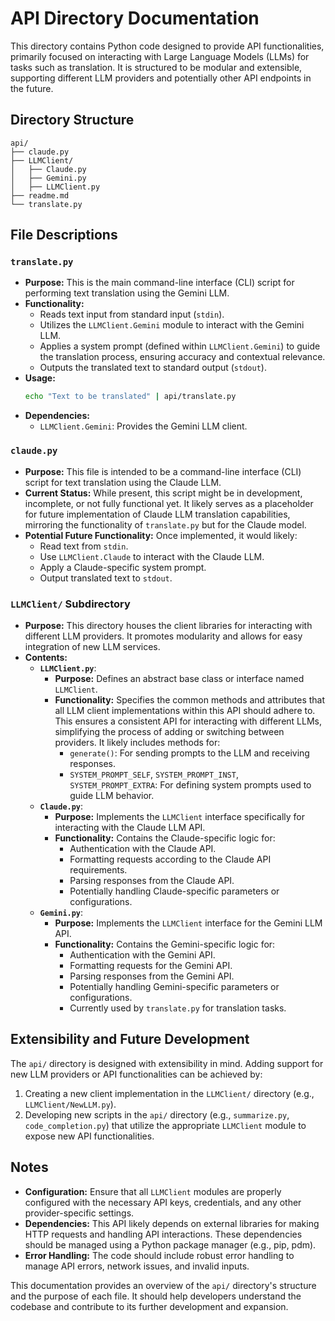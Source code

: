# API Directory Documentation

This directory contains Python code designed to provide API functionalities, primarily focused on interacting with Large Language Models (LLMs) for tasks such as translation. It is structured to be modular and extensible, supporting different LLM providers and potentially other API endpoints in the future.

## Directory Structure

```
api/
├── claude.py
├── LLMClient/
│   ├── Claude.py
│   ├── Gemini.py
│   ├── LLMClient.py
├── readme.md
└── translate.py
```

## File Descriptions

### `translate.py`

-   **Purpose:** This is the main command-line interface (CLI) script for performing text translation using the Gemini LLM.
-   **Functionality:**
    -   Reads text input from standard input (`stdin`).
    -   Utilizes the `LLMClient.Gemini` module to interact with the Gemini LLM.
    -   Applies a system prompt (defined within `LLMClient.Gemini`) to guide the translation process, ensuring accuracy and contextual relevance.
    -   Outputs the translated text to standard output (`stdout`).
-   **Usage:**
    ```bash
    echo "Text to be translated" | api/translate.py
    ```
-   **Dependencies:**
    -   `LLMClient.Gemini`:  Provides the Gemini LLM client.

### `claude.py`

-   **Purpose:** This file is intended to be a command-line interface (CLI) script for text translation using the Claude LLM.
-   **Current Status:**  While present, this script might be in development, incomplete, or not fully functional yet. It likely serves as a placeholder for future implementation of Claude LLM translation capabilities, mirroring the functionality of `translate.py` but for the Claude model.
-   **Potential Future Functionality:**  Once implemented, it would likely:
    -   Read text from `stdin`.
    -   Use `LLMClient.Claude` to interact with the Claude LLM.
    -   Apply a Claude-specific system prompt.
    -   Output translated text to `stdout`.

### `LLMClient/` Subdirectory

-   **Purpose:** This directory houses the client libraries for interacting with different LLM providers. It promotes modularity and allows for easy integration of new LLM services.
-   **Contents:**
    -   **`LLMClient.py`**:
        -   **Purpose:** Defines an abstract base class or interface named `LLMClient`.
        -   **Functionality:**  Specifies the common methods and attributes that all LLM client implementations within this API should adhere to. This ensures a consistent API for interacting with different LLMs, simplifying the process of adding or switching between providers.  It likely includes methods for:
            -   `generate()`:  For sending prompts to the LLM and receiving responses.
            -   `SYSTEM_PROMPT_SELF`, `SYSTEM_PROMPT_INST`, `SYSTEM_PROMPT_EXTRA`:  For defining system prompts used to guide LLM behavior.
    -   **`Claude.py`**:
        -   **Purpose:** Implements the `LLMClient` interface specifically for interacting with the Claude LLM API.
        -   **Functionality:**  Contains the Claude-specific logic for:
            -   Authentication with the Claude API.
            -   Formatting requests according to the Claude API requirements.
            -   Parsing responses from the Claude API.
            -   Potentially handling Claude-specific parameters or configurations.
    -   **`Gemini.py`**:
        -   **Purpose:** Implements the `LLMClient` interface for the Gemini LLM API.
        -   **Functionality:** Contains the Gemini-specific logic for:
            -   Authentication with the Gemini API.
            -   Formatting requests for the Gemini API.
            -   Parsing responses from the Gemini API.
            -   Potentially handling Gemini-specific parameters or configurations.
            -   Currently used by `translate.py` for translation tasks.

## Extensibility and Future Development

The `api/` directory is designed with extensibility in mind.  Adding support for new LLM providers or API functionalities can be achieved by:

1.  Creating a new client implementation in the `LLMClient/` directory (e.g., `LLMClient/NewLLM.py`).
2.  Developing new scripts in the `api/` directory (e.g., `summarize.py`, `code_completion.py`) that utilize the appropriate `LLMClient` module to expose new API functionalities.

## Notes

-   **Configuration:** Ensure that all `LLMClient` modules are properly configured with the necessary API keys, credentials, and any other provider-specific settings.
-   **Dependencies:**  This API likely depends on external libraries for making HTTP requests and handling API interactions. These dependencies should be managed using a Python package manager (e.g., pip, pdm).
-   **Error Handling:**  The code should include robust error handling to manage API errors, network issues, and invalid inputs.

This documentation provides an overview of the `api/` directory's structure and the purpose of each file.  It should help developers understand the codebase and contribute to its further development and expansion.
